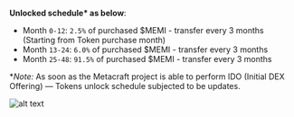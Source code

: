 **Unlocked schedule\* as below**:

- Month `0-12`: `2.5%` of purchased $MEMI - transfer every 3 months (Starting from Token purchase month)
- Month `13-24`: `6.0%` of purchased $MEMI - transfer every 3 months
- Month `25-48`: `91.5%` of purchased $MEMI - transfer every 3 months

**Note:* As soon as the Metacraft project is able to perform IDO (Initial DEX Offering) — Tokens unlock schedule subjected to be updates.

![alt text](https://github.com/cocrafts/whitepaper/blob/master/assets/img/unlock-schedule.png?raw=true "The allocation set forth above is as anticipated, and maybe subject to modification.")
